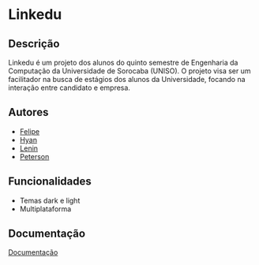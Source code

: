 # Linkedu
## Descrição
Linkedu é um projeto dos alunos do quinto semestre de Engenharia da Computação da Universidade de Sorocaba (UNISO). O projeto visa ser um facilitador na busca de estágios dos alunos da Universidade, focando na interação entre candidato e empresa. 
## Autores

- [Felipe](https://www.github.com/feliperafaldini)
- [Hyan](https://github.com/Kunikazu723)
- [Lenin](https://github.com/leninpellizzoni)
- [Peterson]()

## Funcionalidades

- Temas dark e light
- Multiplataforma


## Documentação

[Documentação]()
